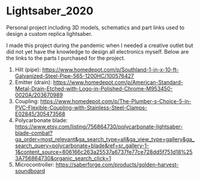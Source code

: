 # Lightsaber_2020
Personal project including 3D models, schematics and part links used to design a custom replica lightsaber.

I made this project during the pandemic when I needed a creative outlet but did not yet have the knowledge to design all electronics myself. Below are the links to the parts
I purchased for the project.

1. Hilt (pipe): https://www.homedepot.com/p/Southland-1-in-x-10-ft-Galvanized-Steel-Pipe-565-1200HC/100576427
2. Emitter (drain): https://www.homedepot.com/p/American-Standard-Metal-Drain-Etched-with-Logo-in-Polished-Chrome-M953450-0020A/203670989
3. Coupling: https://www.homedepot.com/p/The-Plumber-s-Choice-5-in-PVC-Flexible-Coupling-with-Stainless-Steel-Clamps-E02845/305473568
4. Polycarbonate blade: https://www.etsy.com/listing/756864730/polycarbonate-lightsaber-blade-combat?ga_order=most_relevant&ga_search_type=all&ga_view_type=gallery&ga_search_query=polycarbonate+blade&ref=sr_gallery-1-1&content_source=806166c263a25537a6737fe77ce728dd5f751d18%253A756864730&organic_search_click=1
5. Microcontroller: https://saberforge.com/products/golden-harvest-soundboard
